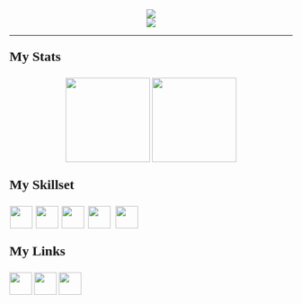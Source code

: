 <div align="center">
  <a href="https://git.io/typing-svg"><img src="https://readme-typing-svg.demolab.com?font=Montserrat&weight=600&size=24&duration=4000&pause=500&center=true&vCenter=true&lines=Christian+Santangelo;High+School+Student;Amateur+Web+Developer"></a>
</div>
<div align="center">
  <img src="https://readme-jokes.vercel.app/api?theme=react">
</div><hr>

###

<p style="font-family:Montserrat;font-weight:bold;font-size:24px">My Stats</p>
<div align="center">
  <img src="https://github-readme-stats.vercel.app/api?username=unbl0ck&hide_title=false&hide_rank=false&show_icons=true&include_all_commits=true&count_private=true&disable_animations=false&theme=react&locale=en&hide_border=false" height="150">
  <img src="https://streak-stats.demolab.com?user=unbl0ck&locale=en&mode=weekly&theme=react&hide_border=false&border_radius=5&date_format=M j[, Y]" height="150">
</div>

###

<p style="font-family:Montserrat;font-weight:bold;font-size:24px">My Skillset</p>
<div>
  <img src="https://cdn.jsdelivr.net/gh/devicons/devicon/icons/html5/html5-original.svg" height="40" style="margin:0 1px;">
  <img src="https://cdn.jsdelivr.net/gh/devicons/devicon/icons/css3/css3-original.svg" height="40" style="margin:0 1px;">
  <img src="https://cdn.jsdelivr.net/gh/devicons/devicon/icons/python/python-original.svg" height="40" style="margin:0 1px;">
  <img src="https://cdn.jsdelivr.net/gh/devicons/devicon/icons/photoshop/photoshop-line.svg" height="40" style="margin:0 2px;">
  <img src="https://cdn.jsdelivr.net/gh/devicons/devicon/icons/premierepro/premierepro-original.svg" height="40" style="margin:0 3px;">
</div>

###

<p style="font-family:Montserrat;font-weight:bold;font-size:24px">My Links</p>
<div>
  <img src="https://img.shields.io/static/v1?message=Gmail&logo=gmail&label=&color=D14836&logoColor=white&labelColor=&style=for-the-badge" height="40">
  <img src="https://img.shields.io/static/v1?message=Telegram&logo=telegram&label=&color=2CA5E0&logoColor=white&labelColor=&style=for-the-badge" height="40">
  <img src="https://img.shields.io/static/v1?message=Ko-fi&logo=ko-fi&label=&color=F16061&logoColor=white&labelColor=&style=for-the-badge" height="40">
</div>
